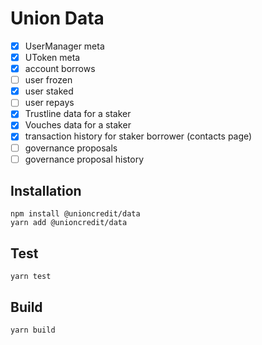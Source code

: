 # Union Data

- [x] UserManager meta
- [x] UToken meta
- [x] account borrows
- [ ] user frozen
- [x] user staked
- [ ] user repays
- [x] Trustline data for a staker
- [x] Vouches data for a staker
- [x] transaction history for staker borrower (contacts page)
- [ ] governance proposals
- [ ] governance proposal history

## Installation

```
npm install @unioncredit/data
yarn add @unioncredit/data
```

## Test

```
yarn test
```

## Build

```
yarn build
```

